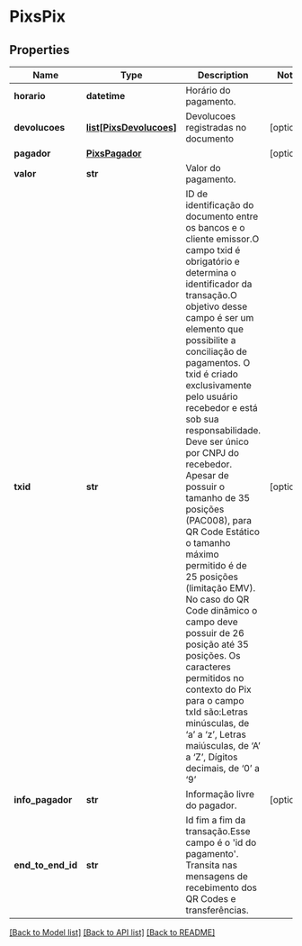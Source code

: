 # PixsPix

## Properties

Name | Type | Description | Notes
------------ | ------------- | ------------- | -------------
**horario** | **datetime** | Horário do pagamento. |
**devolucoes** | [**list[PixsDevolucoes]**](PixsDevolucoes.md) | Devolucoes registradas no documento | [optional]
**pagador** | [**PixsPagador**](PixsPagador.md) |  | [optional]
**valor** | **str** | Valor do pagamento. |
**txid** | **str** | ID de identificação do documento entre os bancos e o cliente emissor.O campo txid é obrigatório e determina o identificador da transação.O objetivo desse campo é ser um elemento que possibilite a conciliação de pagamentos. O txid é criado exclusivamente pelo usuário recebedor e está sob sua responsabilidade. Deve ser único por CNPJ do recebedor. Apesar de possuir o tamanho de 35 posições (PAC008), para QR Code Estático o tamanho máximo permitido é de 25 posições (limitação EMV). No caso do QR Code dinâmico o campo deve possuir de 26 posição até 35 posições. Os caracteres permitidos no contexto do Pix para o campo txId são:Letras minúsculas, de ‘a’ a ‘z’, Letras maiúsculas, de ‘A’ a ‘Z’, Dígitos decimais, de ‘0’ a ‘9’ | [optional]
**info_pagador** | **str** | Informação livre do pagador. | [optional]
**end_to_end_id** | **str** | Id fim a fim da transação.Esse campo é o &#39;id do pagamento&#39;. Transita nas mensagens de recebimento dos QR Codes e transferências. |

[[Back to Model list]](../README.md#documentation-for-models) [[Back to API list]](../README.md#documentation-for-api-endpoints) [[Back to README]](../README.md)
